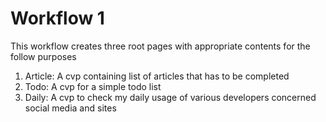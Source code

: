 # Workflow 1

This workflow creates three root pages with appropriate contents for the follow purposes

1. Article: A cvp containing list of articles that has to be completed
2. Todo: A cvp for a simple todo list
3. Daily: A cvp to check my daily usage of various developers concerned social media and sites
